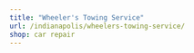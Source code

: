```yaml
---
title: "Wheeler's Towing Service"
url: /indianapolis/wheelers-towing-service/
shop: car repair
---
```

